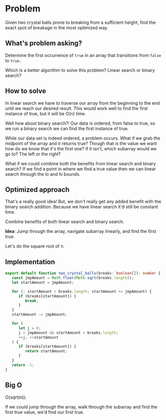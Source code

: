 # Problem

Given two crystal balls prone to breaking from a sufficient height, find the exact spot of breakage in the most optimized way.

## What's problem asking?

Determine the first occurrence of `true` in an array that transitions from `false` to `true.`

Which is a better algorithm to solve this problem? Linear search or binary search?

## How to solve

In linear search we have to traverse our array from the beginning to the end until we reach our desired result. This would work well to find the first instance of true, but it will be O(n) time.

Well how about binary search?! Our data is ordered, from false to true, so we run a binary search we can find the first instance of true.

While our data set is indeed ordered, a problem occurs. What if we grab the midpoint of the array and it returns true? Though that is the value we want how do we know that it's the first one? If it isn't, which subarray would we go to? The left or the right?

What if we could combine both the benefits from linear search and binary search? If we find a point in where we find a true value then we can linear search through the lo and hi bounds.

## Optimized approach

That's a really good idea! But, we don't really get any added benefit with the binary search addition. Because we have linear search it'd still be constant time.

Combine benefits of both linear search and binary search.

**Idea**: Jump through the array, navigate subarray linearly, and find the first true.

Let's do the square root of n.

## Implementation

```typescript
export default function two_crystal_balls(breaks: boolean[]): number {
   const jmpAmount = Math.floor(Math.sqrt(breaks.length));
   let startAmount = jmpAmount;

   for (; startAmount < breaks.length; startAmount += jmpAmount) {
      if (breaks[startAmount]) {
         break;
      }
   }
   startAmount -= jmpAmount;

   for (
      let j = 0;
      j < jmpAmount && startAmount < breaks.length;
      ++j, ++startAmount
   ) {
      if (breaks[startAmount]) {
         return startAmount;
      }
   }
   return -1;
}
```

## Big O

O(sqrt(n)).

If we could jump through the array, walk through the subarray and find the first true value, we'd find our first true.
